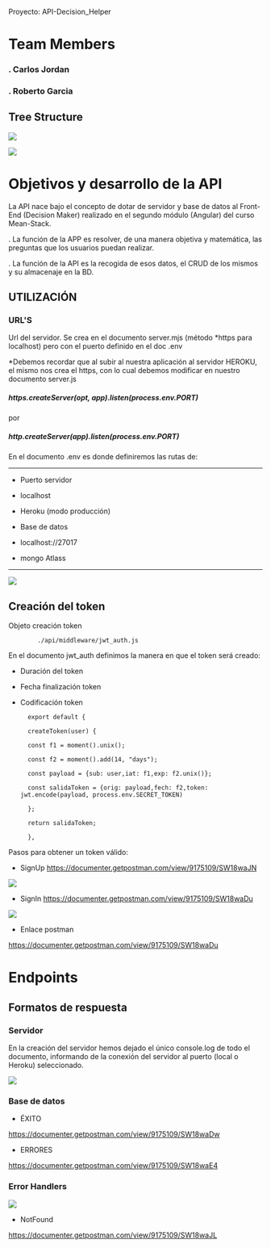
Proyecto: API-Decision_Helper

  

# Team Members

### . Carlos Jordan

### . Roberto Garcia

  

## Tree Structure

  

![](https://imgur.com/O3w0uUO.png)

![](https://imgur.com/rAc3NLf.png)

  

# Objetivos y desarrollo de la API

  

La API nace bajo el concepto de dotar de servidor y base de datos al Front-End (Decision Maker) realizado en el segundo módulo (Angular) del curso Mean-Stack.

  

. La función de la APP es resolver, de una manera objetiva y matemática, las preguntas que los usuarios puedan realizar.

  

. La función de la API es la recogida de esos datos, el CRUD de los mismos y su almacenaje en la BD.

  
  
  

## UTILIZACIÓN

  

### URL'S

  

Url del servidor. Se crea en el documento server.mjs (método *https para localhost) pero con el puerto definido en el doc .env

*Debemos recordar que al subir al nuestra aplicación al servidor HEROKU, el mismo nos crea el https, con lo cual debemos modificar en nuestro documento server.js

  

##### https.createServer(opt, app).listen(process.env.PORT)

por

  

##### http.createServer(app).listen(process.env.PORT)

  

En el documento .env es donde definiremos las rutas de:

  
------------------
- Puerto servidor

- localhost

- Heroku (modo producción)

  

- Base de datos

- localhost://27017

- mongo Atlass

---------  

![](https://imgur.com/0Mtrk03.png)

  

## Creación del token

  

Objeto creación token 
		
			./api/middleware/jwt_auth.js

  

En el documento jwt_auth definimos la manera en que el token será creado:

  

- Duración del token

- Fecha finalización token

- Codificación token

  

		export default {

		createToken(user) {

		const f1 = moment().unix();

		const f2 = moment().add(14, "days");

		const payload = {sub: user,iat: f1,exp: f2.unix()};

		const salidaToken = {orig: payload,fech: f2,token: jwt.encode(payload, process.env.SECRET_TOKEN)

		};

		return salidaToken;

		},



Pasos para obtener un token válido:

  

- SignUp https://documenter.getpostman.com/view/9175109/SW18waJN

  

![](https://imgur.com/Vbovdsg.png)

  

- SignIn https://documenter.getpostman.com/view/9175109/SW18waDu

  

![](https://imgur.com/0uUe1xh.png)

  

- Enlace postman

  

https://documenter.getpostman.com/view/9175109/SW18waDu

  
# Endpoints

## Formatos de respuesta

  
  
  

### Servidor

  

En la creación del servidor hemos dejado el único console.log de todo el documento, informando de la conexión del servidor al puerto (local o Heroku) seleccionado.

  

![](https://imgur.com/2AH61RE.png)

  

### Base de datos

  

- ÉXITO

  

https://documenter.getpostman.com/view/9175109/SW18waDw

- ERRORES

  

https://documenter.getpostman.com/view/9175109/SW18waE4

  

### Error Handlers

  

![](https://imgur.com/OuO9UTq.png)

  

- NotFound

  

https://documenter.getpostman.com/view/9175109/SW18waJL
